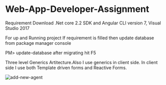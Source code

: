 # Web-App-Developer-Assignment
Requirement
Download .Net core 2.2 SDK and Angular CLI version 7, Visual Studio 2017

For up and Running project
If requirement is filled then update database from package manager console

PM> update-database after migrating hit F5

Three level Generics Artitecture.Also I use generics in client side.
In client side I use both Template driven forms and Reactive Forms.

![add-new-agent](https://user-images.githubusercontent.com/30354061/59724469-c82b6380-924b-11e9-9377-10359ced0e26.PNG)
